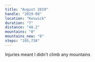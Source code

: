 ```yaml
---
title: "August 2019"
handle: "2019-08"
location: "Keswick"
duration: "7"
distance: "48.2"
mountains: "0"
mountains_new: "0"
steps: "105,738"
---
```


Injuries meant I didn't climb any mountains